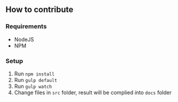 ## How to contribute

### Requirements

* NodeJS
* NPM

### Setup

1. Run `npm install`
2. Run `gulp default`
3. Run `gulp watch`
4. Change files in `src` folder, result will be complied into `docs` folder
